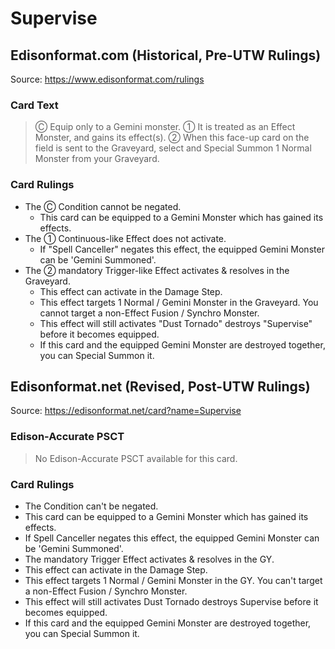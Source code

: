 # Supervise

## Edisonformat.com (Historical, Pre-UTW Rulings)

Source: https://www.edisonformat.com/rulings

### Card Text

> Ⓒ Equip only to a Gemini monster. ① It is treated as an Effect Monster, and gains its effect(s). ② When this face-up card on the field is sent to the Graveyard, select and Special Summon 1 Normal Monster from your Graveyard.

### Card Rulings

*   The Ⓒ Condition cannot be negated.
    *   This card can be equipped to a Gemini Monster which has gained its effects.
*   The ① Continuous-like Effect does not activate.
    *   If "Spell Canceller" negates this effect, the equipped Gemini Monster can be 'Gemini Summoned'.
*   The ② mandatory Trigger-like Effect activates & resolves in the Graveyard.
    *   This effect can activate in the Damage Step.
    *   This effect targets 1 Normal / Gemini Monster in the Graveyard. You cannot target a non-Effect Fusion / Synchro Monster.
    *   This effect will still activates "Dust Tornado" destroys "Supervise" before it becomes equipped.
    *   If this card and the equipped Gemini Monster are destroyed together, you can Special Summon it.

## Edisonformat.net (Revised, Post-UTW Rulings)

Source: https://edisonformat.net/card?name=Supervise

### Edison-Accurate PSCT

> No Edison-Accurate PSCT available for this card.

### Card Rulings

*   The Condition can't be negated.
*   This card can be equipped to a Gemini Monster which has gained its effects.
*   If Spell Canceller negates this effect, the equipped Gemini Monster can be 'Gemini Summoned'.
*   The mandatory Trigger Effect activates & resolves in the GY.
*   This effect can activate in the Damage Step.
*   This effect targets 1 Normal / Gemini Monster in the GY. You can't target a non-Effect Fusion / Synchro Monster.
*   This effect will still activates Dust Tornado destroys Supervise before it becomes equipped.
*   If this card and the equipped Gemini Monster are destroyed together, you can Special Summon it.
            